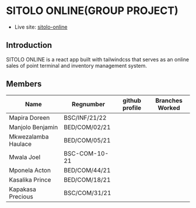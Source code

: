 # SITOLO ONLINE(GROUP PROJECT)

- Live site: [sitolo-online](https://sitolo-online.netlify.app/)

## Introduction

SITOLO ONLINE is a react app built with tailwindcss that serves as an online sales of point terminal and inventory management system.

## Members

| Name                | Regnumber     | github profile | Branches Worked |
| ------------------- | ------------- | -------------- | --------------- |
| Mapira Doreen       | BSC/INF/21/22 |                |                 |
| Manjolo Benjamin    | BED/COM/02/21 |                |                 |
| Mkwezalamba Haulace | BED/COM/05/21 |                |                 |
| Mwala Joel          | BSC-COM-10-21 |                |                 |
| Mponela Acton       | BED/COM/44/21 |                |                 |
| Kasalika Prince     | BED/COM/18/21 |                |                 |
| Kapakasa Precious   | BSC/COM/31/21 |                |                 |
